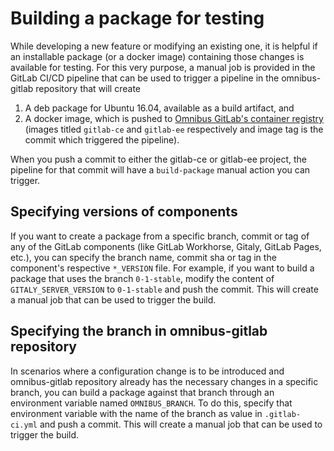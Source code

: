 # Building a package for testing

While developing a new feature or modifying an existing one, it is helpful if an
installable package (or a docker image) containing those changes is available
for testing. For this very purpose, a manual job is provided in the GitLab CI/CD
pipeline that can be used to trigger a pipeline in the omnibus-gitlab repository
that will create
1. A deb package for Ubuntu 16.04, available as a build artifact, and
2. A docker image, which is pushed to [Omnibus GitLab's container 
registry](https://gitlab.com/gitlab-org/omnibus-gitlab/container_registry)
(images titled `gitlab-ce` and `gitlab-ee` respectively and image tag is the
commit which triggered the pipeline).

When you push a commit to either the gitlab-ce or gitlab-ee project, the
pipeline for that commit will have a `build-package` manual action you can
trigger.

## Specifying versions of components

If you want to create a package from a specific branch, commit or tag of any of
the GitLab components (like GitLab Workhorse, Gitaly, GitLab Pages, etc.), you
can specify the branch name, commit sha or tag in the component's respective
`*_VERSION` file. For example, if you want to build a package that uses the
branch `0-1-stable`, modify the content of `GITALY_SERVER_VERSION` to
`0-1-stable` and push the commit. This will create a manual job that can be
used to trigger the build.

## Specifying the branch in omnibus-gitlab repository

In scenarios where a configuration change is to be introduced and omnibus-gitlab
repository already has the necessary changes in a specific branch, you can build
a package against that branch through an environment variable named
`OMNIBUS_BRANCH`. To do this, specify that environment variable with the name of
the branch as value in `.gitlab-ci.yml` and push a commit. This will create a
manual job that can be used to trigger the build.
